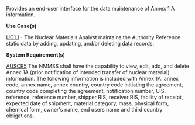 Provides an end-user interface for the data maintenance of Annex 1 A information.

**Use Case(s)**

<a href="https://dev.azure.com/Link-Technologies/NMMSS%20Requirements/_workitems/edit/10/" target="_blank">UC1.1</a> - The Nuclear Materials Analyst maintains the Authority Reference static data by adding, updating, and/or deleting data records.

**System Requirement(s)**

<a href="https://dev.azure.com/Link-Technologies/NMMSS%20Requirements/_workitems/edit/64/" target="_blank">AUSCR5</a> The NMMSS shall have the capability to view, edit, add, and delete Annex 1A (prior notification of intended transfer of nuclear material) information. The following information is included with Annex 1A: annex code, annex name, annex country, country code initiating the agreement, country code completing the agreement, notification number, U.S. reference, reference number, shipper RIS, receiver RIS, facility of receipt, expected date of shipment, material category, mass, physical form, chemical form, owner's name, end users name and third country obligations.